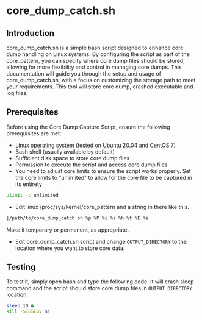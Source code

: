# core_dump_catch.sh

## Introduction

core_dump_catch.sh is a simple bash script designed to enhance core dump handling on Linux systems. By configuring the script as part of the core_pattern, you can specify where core dump files should be stored, allowing for more flexibility and control in managing core dumps. This documentation will guide you through the setup and usage of core_dump_catch.sh, with a focus on customizing the storage path to meet your requirements. This tool will store core dump, crashed executable and log files.

## Prerequisites

Before using the Core Dump Capture Script, ensure the following prerequisites are met:

- Linux operating system (tested on Ubuntu 20.04 and CentOS 7)
-  Bash shell (usually available by default)
-  Sufficient disk space to store core dump files
-  Permission to execute the script and access core dump files
- You need to adjust core limits to ensure the script works properly. Set the core limits to "unlimited" to allow for the core file to be captured in its entirety
```bash
ulimit -c unlimited
```
- Edit linux /proc/sys/kernel/core_pattern and a string in there like this.
```bash
|/path/to/core_dump_catch.sh %p %P %i %s %h %t %E %e
```
 Make it temporary or permanent, as appropriate.
- Edit core_dump_catch.sh script and change `OUTPUT_DIRECTORY` to the location where you want to store core data.

## Testing

To test it, simply open bash and type the following code. It will crash sleep command and the script should store core dump files in `OUTPUT_DIRECTORY` location.

```bash
sleep 10 &
kill -SIGSEGV $!
```

